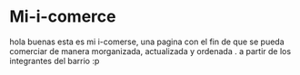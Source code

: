 # Mi-i-comerce
hola buenas esta es mi i-comerse, una pagina con el fin de que se pueda comerciar de manera morganizada, actualizada y ordenada . a partir de los integrantes del barrio :p
